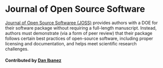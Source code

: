 # Journal of Open Source Software

[Journal of Open Source Softwaree (JOSS)](http://joss.theoj.org) provides authors with a DOE for their software package without requiring a full-length manuscript. Instead, authors must demonstrate (via a form of peer review) that their package follows certain best practices of open-source software, including proper licensing and documentation, and helps meet scientific research challenges.

<!---
 - [Zenodo](https://zenodo.org)
   Like JOSS, Zenodo can provide a DOI for your software.
   Unlike JOSS, it does not require a review of the software,
   and can generate a DOI for each release of your package via GitHub
   integration.
   Zenodo also allows users to upload data, and obtain a DOI for their
   data, while also acting as a hosting/distribution platform for others
   to access that data.
--->

#### Contributed by [Dan Ibanez](https://github.com/ibaned)

<!---
Publish: yes
Categories: Collaboration
Topics: software publishing and citation
Tags: journal
Level: 2
Prerequisites: defaults
Aggregate: none
--->
